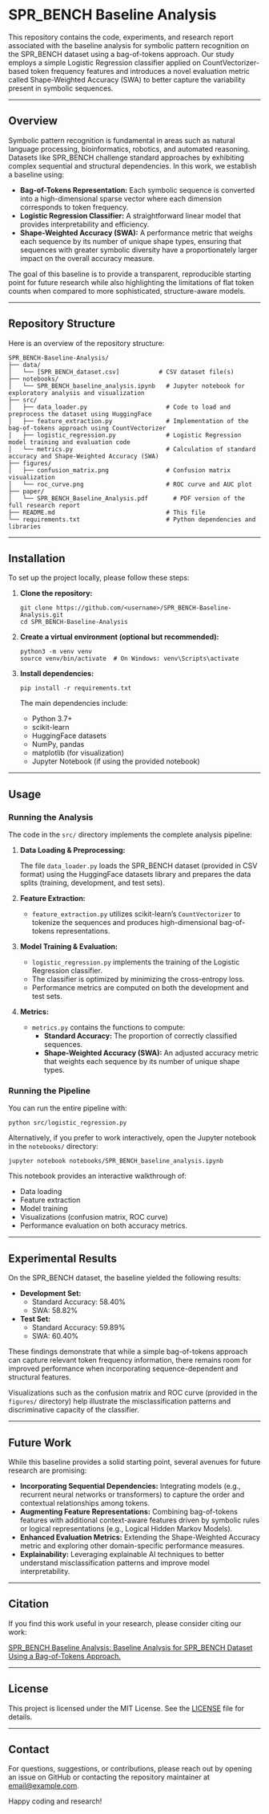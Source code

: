 # SPR_BENCH Baseline Analysis

This repository contains the code, experiments, and research report associated with the baseline analysis for symbolic pattern recognition on the SPR_BENCH dataset using a bag-of-tokens approach. Our study employs a simple Logistic Regression classifier applied on CountVectorizer-based token frequency features and introduces a novel evaluation metric called Shape-Weighted Accuracy (SWA) to better capture the variability present in symbolic sequences.

---

## Overview

Symbolic pattern recognition is fundamental in areas such as natural language processing, bioinformatics, robotics, and automated reasoning. Datasets like SPR_BENCH challenge standard approaches by exhibiting complex sequential and structural dependencies. In this work, we establish a baseline using:

- **Bag-of-Tokens Representation:** Each symbolic sequence is converted into a high-dimensional sparse vector where each dimension corresponds to token frequency.
- **Logistic Regression Classifier:** A straightforward linear model that provides interpretability and efficiency.
- **Shape-Weighted Accuracy (SWA):** A performance metric that weighs each sequence by its number of unique shape types, ensuring that sequences with greater symbolic diversity have a proportionately larger impact on the overall accuracy measure.

The goal of this baseline is to provide a transparent, reproducible starting point for future research while also highlighting the limitations of flat token counts when compared to more sophisticated, structure-aware models.

---

## Repository Structure

Here is an overview of the repository structure:

```
SPR_BENCH-Baseline-Analysis/
├── data/
│   └── [SPR_BENCH_dataset.csv]           # CSV dataset file(s)
├── notebooks/
│   └── SPR_BENCH_baseline_analysis.ipynb   # Jupyter notebook for exploratory analysis and visualization
├── src/
│   ├── data_loader.py                      # Code to load and preprocess the dataset using HuggingFace
│   ├── feature_extraction.py               # Implementation of the bag-of-tokens approach using CountVectorizer
│   ├── logistic_regression.py              # Logistic Regression model training and evaluation code
│   └── metrics.py                          # Calculation of standard accuracy and Shape-Weighted Accuracy (SWA)
├── figures/
│   ├── confusion_matrix.png                # Confusion matrix visualization
│   └── roc_curve.png                       # ROC curve and AUC plot
├── paper/
│   └── SPR_BENCH_Baseline_Analysis.pdf       # PDF version of the full research report
├── README.md                               # This file
└── requirements.txt                        # Python dependencies and libraries
```

---

## Installation

To set up the project locally, please follow these steps:

1. **Clone the repository:**

   ```
   git clone https://github.com/<username>/SPR_BENCH-Baseline-Analysis.git
   cd SPR_BENCH-Baseline-Analysis
   ```

2. **Create a virtual environment (optional but recommended):**

   ```
   python3 -m venv venv
   source venv/bin/activate  # On Windows: venv\Scripts\activate
   ```

3. **Install dependencies:**

   ```
   pip install -r requirements.txt
   ```

   The main dependencies include:
   - Python 3.7+
   - scikit-learn
   - HuggingFace datasets
   - NumPy, pandas
   - matplotlib (for visualization)
   - Jupyter Notebook (if using the provided notebook)

---

## Usage

### Running the Analysis

The code in the `src/` directory implements the complete analysis pipeline:

1. **Data Loading & Preprocessing:**

   The file `data_loader.py` loads the SPR_BENCH dataset (provided in CSV format) using the HuggingFace datasets library and prepares the data splits (training, development, and test sets).

2. **Feature Extraction:**

   - `feature_extraction.py` utilizes scikit-learn’s `CountVectorizer` to tokenize the sequences and produces high-dimensional bag-of-tokens representations.

3. **Model Training & Evaluation:**

   - `logistic_regression.py` implements the training of the Logistic Regression classifier.
   - The classifier is optimized by minimizing the cross-entropy loss.
   - Performance metrics are computed on both the development and test sets.

4. **Metrics:**

   - `metrics.py` contains the functions to compute:
     - **Standard Accuracy:** The proportion of correctly classified sequences.
     - **Shape-Weighted Accuracy (SWA):** An adjusted accuracy metric that weights each sequence by its number of unique shape types.

### Running the Pipeline

You can run the entire pipeline with:

```
python src/logistic_regression.py
```

Alternatively, if you prefer to work interactively, open the Jupyter notebook in the `notebooks/` directory:

```
jupyter notebook notebooks/SPR_BENCH_baseline_analysis.ipynb
```

This notebook provides an interactive walkthrough of:
- Data loading
- Feature extraction
- Model training
- Visualizations (confusion matrix, ROC curve)
- Performance evaluation on both accuracy metrics.

---

## Experimental Results

On the SPR_BENCH dataset, the baseline yielded the following results:

- **Development Set:**
  - Standard Accuracy: 58.40%
  - SWA: 58.82%
- **Test Set:**
  - Standard Accuracy: 59.89%
  - SWA: 60.40%

These findings demonstrate that while a simple bag-of-tokens approach can capture relevant token frequency information, there remains room for improved performance when incorporating sequence-dependent and structural features.

Visualizations such as the confusion matrix and ROC curve (provided in the `figures/` directory) help illustrate the misclassification patterns and discriminative capacity of the classifier.

---

## Future Work

While this baseline provides a solid starting point, several avenues for future research are promising:

- **Incorporating Sequential Dependencies:** Integrating models (e.g., recurrent neural networks or transformers) to capture the order and contextual relationships among tokens.
- **Augmenting Feature Representations:** Combining bag-of-tokens features with additional context-aware features driven by symbolic rules or logical representations (e.g., Logical Hidden Markov Models).
- **Enhanced Evaluation Metrics:** Extending the Shape-Weighted Accuracy metric and exploring other domain-specific performance measures.
- **Explainability:** Leveraging explainable AI techniques to better understand misclassification patterns and improve model interpretability.

---

## Citation

If you find this work useful in your research, please consider citing our work:

[SPR_BENCH Baseline Analysis: Baseline Analysis for SPR_BENCH Dataset Using a Bag-of-Tokens Approach.](./paper/SPR_BENCH_Baseline_Analysis.pdf)

---

## License

This project is licensed under the MIT License. See the [LICENSE](LICENSE) file for details.

---

## Contact

For questions, suggestions, or contributions, please reach out by opening an issue on GitHub or contacting the repository maintainer at [email@example.com](mailto:email@example.com).

Happy coding and research!
